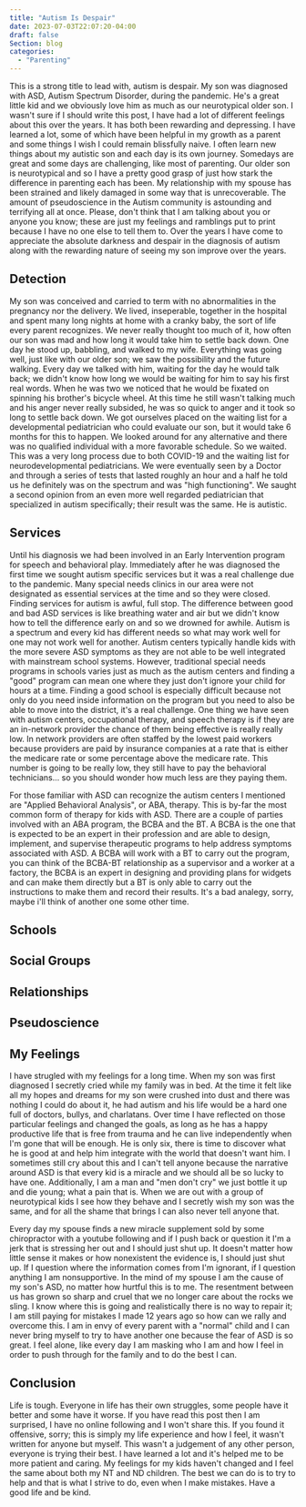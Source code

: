 ```yaml
---
title: "Autism Is Despair"
date: 2023-07-03T22:07:20-04:00
draft: false
Section: blog
categories:
  - "Parenting"
---
```


This is a strong title to lead with, autism is despair.  My son was diagnosed with ASD, Autism Spectrum Disorder, during the pandemic.  He's a great little kid and we obviously love him as much as our neurotypical older son.  I wasn't sure if I should write this post, I have had a lot of different feelings about this over the years.  It has both been rewarding and depressing.  I have learned a lot, some of which have been helpful in my growth as a parent and some things I wish I could remain blissfully naive.  I often learn new things about my autistic son and each day is its own journey.  Somedays are great and some days are challenging, like most of parenting.  Our older son is neurotypical and so I have a pretty good grasp of just how stark the difference in parenting each has been.  My relationship with my spouse has been strained and likely damaged in some way that is unrecoverable.  The amount of pseudoscience in the Autism community is astounding and terrifying all at once.  Please, don't think that I am talking about you or anyone you know; these are just my feelings and ramblings put to print because I have no one else to tell them to.  Over the years I have come to appreciate the absolute darkness and despair in the diagnosis of autism along with the rewarding nature of seeing my son improve over the years.

## Detection

My son was conceived and carried to term with no abnormalities in the pregnancy nor the delivery.  We lived, inseperable, together in the hospital and spent many long nights at home with a cranky baby, the sort of life every parent recognizes.  We never really thought too much of it, how often our son was mad and how long it would take him to settle back down.  One day he stood up, babbling, and walked to my wife.  Everything was going well, just like with our older son; we saw the possibility and the future walking.  Every day we talked with him, waiting for the day he would talk back; we didn't know how long we would be waiting for him to say his first real words.  When he was two we noticed that he would be fixated on spinning his brother's bicycle wheel.  At this time he still wasn't talking much and his anger never really subsided, he was so quick to anger and it took so long to settle back down.  We got ourselves placed on the waiting list for a developmental pediatrician who could evaluate our son, but it would take 6 months for this to happen.  We looked around for any alternative and there was no qualified individual with a more favorable schedule.  So we waited.  This was a very long process due to both COVID-19 and the waiting list for neurodevelopmental pediatricians.  We were eventually seen by a Doctor and through a series of tests that lasted roughly an hour and a half he told us he definitely was on the spectrum and was "high functioning".  We saught a second opinion from an even more well regarded pediatrician that specialized in autism specifically; their result was the same.  He is autistic.

## Services

Until his diagnosis we had been involved in an Early Intervention program for speech and behavioral play.  Immediately after he was diagnosed the first time we sought autism specific services but it was a real challenge due to the pandemic.  Many special needs clinics in our area were not designated as essential services at the time and so they were closed.  Finding services for autism is awful, full stop.  The difference between good and bad ASD services is like breathing water and air but we didn't know how to tell the difference early on and so we drowned for awhile.  Autism is a spectrum and every kid has different needs so what may work well for one may not work well for another.  Autism centers typically handle kids with the more severe ASD symptoms as they are not able to be well integrated with mainstream school systems.  However, traditional special needs programs in schools varies just as much as the autism centers and finding a "good" program can mean one where they just don't ignore your child for hours at a time.  Finding a good school is especially difficult because not only do you need inside information on the program but you need to also be able to move into the district, it's a real challenge.  One thing we have seen with autism centers, occupational therapy, and speech therapy is if they are an in-network provider the chance of them being effective is really really low.  In network providers are often staffed by the lowest paid workers because providers are paid by insurance companies at a rate that is either the medicare rate or some percentage above the medicare rate.  This number is going to be really low, they still have to pay the behavioral technicians... so you should wonder how much less are they paying them.

For those familiar with ASD can recognize the autism centers I mentioned are "Applied Behavioral Analysis", or ABA, therapy.  This is by-far the most common form of therapy for kids with ASD.  There are a couple of parties involved with an ABA program, the BCBA and the BT.  A BCBA is the one that is expected to be an expert in their profession and are able to design, implement, and supervise therapeutic programs to help address symptoms associated with ASD.  A BCBA will work with a BT to carry out the program, you can think of the BCBA-BT relationship as a supervisor and a worker at a factory, the BCBA is an expert in designing and providing plans for widgets and can make them directly but a BT is only able to carry out the instructions to make them and record their results.  It's a bad analegy, sorry, maybe i'll think of another one some other time.

## Schools

## Social Groups

## Relationships

## Pseudoscience

## My Feelings

I have strugled with my feelings for a long time.  When my son was first diagnosed I secretly cried while my family was in bed.  At the time it felt like all my hopes and dreams for my son were crushed into dust and there was nothing I could do about it, he had autism and his life would be a hard one full of doctors, bullys, and charlatans.  Over time I have reflected on those particular feelings and changed the goals, as long as he has a happy productive life that is free from trauma and he can live independently when I'm gone that will be enough.  He is only six, there is time to discover what he is good at and help him integrate with the world that doesn't want him.  I sometimes still cry about this and I can't tell anyone because the narrative around ASD is that every kid is a miracle and we should all be so lucky to have one.  Additionally, I am a man and "men don't cry" we just bottle it up and die young; what a pain that is.  When we are out with a group of neurotypical kids I see how they behave and I secretly wish my son was the same, and for all the shame that brings I can also never tell anyone that.  

Every day my spouse finds a new miracle supplement sold by some chiropractor with a youtube following and if I push back or question it I'm a jerk that is stressing her out and I should just shut up.  It doesn't matter how little sense it makes or how nonexistent the evidence is, I should just shut up.  If I question where the information comes from I'm ignorant, if I question anything I am nonsupportive.  In the mind of my spouse I am the cause of my son's ASD, no matter how hurtful this is to me.  The resentment between us has grown so sharp and cruel that we no longer care about the rocks we sling.  I know where this is going and realistically there is no way to repair it; I am still paying for mistakes I made 12 years ago so how can we rally and overcome this.  I am in envy of every parent with a "normal" child and I can never bring myself to try to have another one because the fear of ASD is so great.  I feel alone, like every day I am masking who I am and how I feel in order to push through for the family and to do the best I can.

## Conclusion

Life is tough.  Everyone in life has their own struggles, some people have it better and some have it worse.  If you have read this post then I am surprised, I have no online following and I won't share this.  If you found it offensive, sorry; this is simply my life experience and how I feel, it wasn't written for anyone but myself.  This wasn't a judgement of any other person, everyone is trying their best.  I have learned a lot and it's helped me to be more patient and caring.  My feelings for my kids haven't changed and I feel the same about both my NT and ND children.  The best we can do is to try to help and that is what I strive to do, even when I make mistakes.  Have a good life and be kind.
